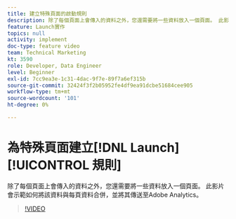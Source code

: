 ```yaml
---
title: 建立特殊頁面的啟動規則
description: 除了每個頁面上會傳入的資料之外，您還需要將一些資料放入一個頁面。 此影片會示範如何將該資料與每頁資料合併，並將其傳送至Adobe Analytics。
feature: Launch實作
topics: null
activity: implement
doc-type: feature video
team: Technical Marketing
kt: 3590
role: Developer, Data Engineer
level: Beginner
exl-id: 7cc9ea3e-1c31-4dac-9f7e-89f7a6ef315b
source-git-commit: 32424f3f2b05952fe4df9ea91dcbe51684cee905
workflow-type: tm+mt
source-wordcount: '101'
ht-degree: 0%

---
```


# 為特殊頁面建立[!DNL Launch] [!UICONTROL 規則]

除了每個頁面上會傳入的資料之外，您還需要將一些資料放入一個頁面。 此影片會示範如何將該資料與每頁資料合併，並將其傳送至Adobe Analytics。

>[!VIDEO](https://video.tv.adobe.com/v/28770/?quality=12)
